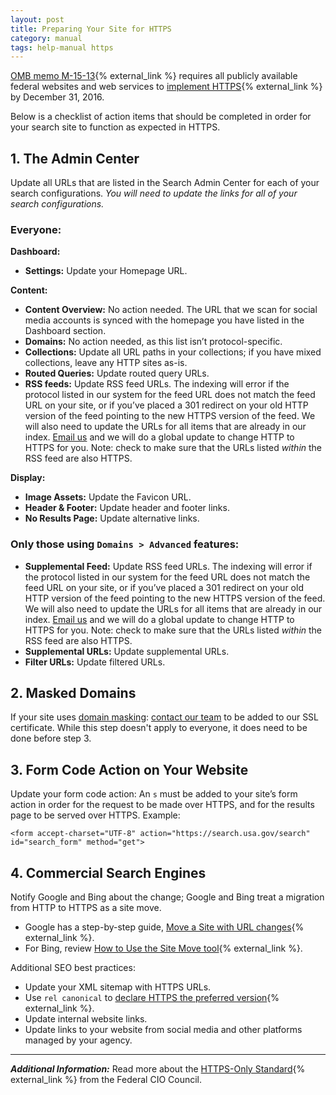 ```yaml
---
layout: post
title: Preparing Your Site for HTTPS
category: manual
tags: help-manual https
---
```



[OMB memo M-15-13](https://https.cio.gov/){% external_link %} requires all publicly available federal websites and web services to [implement HTTPS](https://www.digitalgov.gov/2015/07/21/an-introduction-to-https-by-18f-and-digitalgov-university/){% external_link %} by December 31, 2016.

Below is a checklist of action items that should be completed in order for your search site to function as expected in HTTPS.

## 1. The Admin Center

Update all URLs that are listed in the Search Admin Center for each of your search configurations. *You will need to update the links for all of your search configurations.*

### Everyone:

**Dashboard:**

* **Settings:** Update your Homepage URL.

**Content:**

* **Content Overview:** No action needed. The URL that we scan for social media accounts is synced with the homepage you have listed in the Dashboard section.
* **Domains:** No action needed, as this list isn’t protocol-specific.
* **Collections:** Update all URL paths in your collections; if you have mixed collections, leave any HTTP sites as-is.
* **Routed Queries:** Update routed query URLs.
* **RSS feeds:** Update RSS feed URLs. The indexing will error if the protocol listed in our system for the feed URL does not match the feed URL on your site, or if you’ve placed a 301 redirect on your old HTTP version of the feed pointing to the new HTTPS version of the feed. We will also need to update the URLs for all items that are already in our index. [Email us](mailto:search@support.digitalgov.gov) and we will do a global update to change HTTP to HTTPS for you. Note: check to make sure that the URLs listed *within* the RSS feed are also HTTPS.

**Display:**

* **Image Assets:** Update the Favicon URL.
* **Header & Footer:** Update header and footer links.
* **No Results Page:** Update alternative links.


### Only those using `Domains > Advanced` features:

* **Supplemental Feed:** Update RSS feed URLs. The indexing will error if the protocol listed in our system for the feed URL does not match the feed URL on your site, or if you’ve placed a 301 redirect on your old HTTP version of the feed pointing to the new HTTPS version of the feed. We will also need to update the URLs for all items that are already in our index. [Email us](mailto:search@support.digitalgov.gov) and we will do a global update to change HTTP to HTTPS for you. Note: check to make sure that the URLs listed *within* the RSS feed are also HTTPS.
* **Supplemental URLs:** Update supplemental URLs.
* **Filter URLs:** Update filtered URLs.


## 2. Masked Domains

If your site uses [domain masking](http://search.digitalgov.gov/manual/cname.html): [contact our team](mailto:search@support.digitalgov.gov) to be added to our SSL certificate. While this step doesn't apply to everyone, it does need to be done before step 3.


## 3. Form Code Action on Your Website

Update your form code action: An `s` must be added to your site’s form action in order for the request to be made over HTTPS, and for the results page to be served over HTTPS. Example:

```<form accept-charset="UTF-8" action="https://search.usa.gov/search" id="search_form" method="get">```

## 4. Commercial Search Engines

Notify Google and Bing about the change; Google and Bing treat a migration from HTTP to HTTPS as a site move. 

* Google has a step-by-step guide, [Move a Site with URL changes](https://support.google.com/webmasters/answer/6033049){% external_link %}. 
* For Bing, review [How to Use the Site Move tool](https://www.bing.com/webmaster/help/how-to-use-the-site-move-tool-bb8f5112){% external_link %}.

Additional SEO best practices:

* Update your XML sitemap with HTTPS URLs.
* Use `rel canonical` to [declare HTTPS the preferred version](https://support.google.com/webmasters/answer/139066?hl=en#https){% external_link %}.
* Update internal website links.
* Update links to your website from social media and other platforms managed by your agency.


----

***Additional Information:*** Read more about the [HTTPS-Only Standard](https://https.cio.gov/){% external_link %} from the Federal CIO Council.

